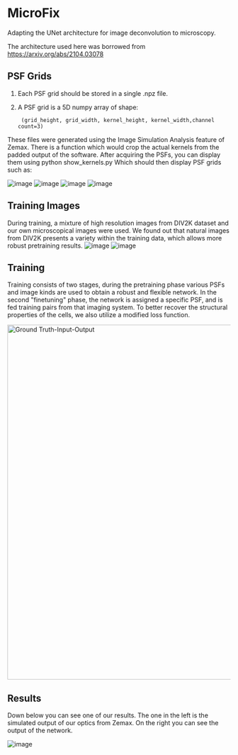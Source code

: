# MicroFix
Adapting the UNet architecture for image deconvolution to microscopy. 

The architecture used here was borrowed from https://arxiv.org/abs/2104.03078

## PSF Grids

1) Each PSF grid should be stored in a single .npz file.

2) A PSF grid is a 5D numpy array of shape:
	
		(grid_height, grid_width, kernel_height, kernel_width,channel count=3)
These files were generated using the Image Simulation Analysis feature of Zemax. There is a function which would crop the actual kernels from the padded output of the software.
After acquiring the PSFs, you can display them using
		python show_kernels.py
Which should then display PSF grids such as:

![image](https://github.com/mgundogan20/MicroFix/assets/72755125/884b2067-07b9-4f08-9e3d-b6cd4b1cdb1e)
![image](https://github.com/mgundogan20/MicroFix/assets/72755125/2c8eedaf-836e-4ed2-9a02-6ed6f19fdcbc)
![image](https://github.com/mgundogan20/MicroFix/assets/72755125/54698646-39df-425f-879b-8d131713d042)
![image](https://github.com/mgundogan20/MicroFix/assets/72755125/fce45475-8f33-49a9-9c65-94fe3c5af67c)


## Training Images
During training, a mixture of high resolution images from DIV2K dataset and our own microscopical images were used. We found out that natural images from DIV2K presents a variety within the training data, which allows more robust pretraining results.
![image](https://github.com/mgundogan20/MicroFix/assets/72755125/37ea8acb-7373-45ff-be87-c1269776ee96)
![image](https://github.com/mgundogan20/MicroFix/assets/72755125/04ddc47f-1ba2-4907-8432-cef2e1cb0700)

## Training
Training consists of two stages, during the pretraining phase various PSFs and image kinds are used to obtain a robust and flexible network.
In the second "finetuning" phase, the network is assigned a specific PSF, and is fed training pairs from that imaging system. To better recover the structural properties of the cells, we also utilize a modified loss function.

<img src="https://github.com/mgundogan20/MicroFix/assets/72755125/bb95ccfd-d786-407a-b878-b3c917e1395c" width="800px" alt="Ground Truth-Input-Output">

## Results
Down below you can see one of our results. The one in the left is the simulated output of our optics from Zemax. On the right you can see the output of the network.

![image](https://github.com/mgundogan20/MicroFix/assets/72755125/dc5f7c70-a9f2-4e34-bcb4-71f48743330a)

